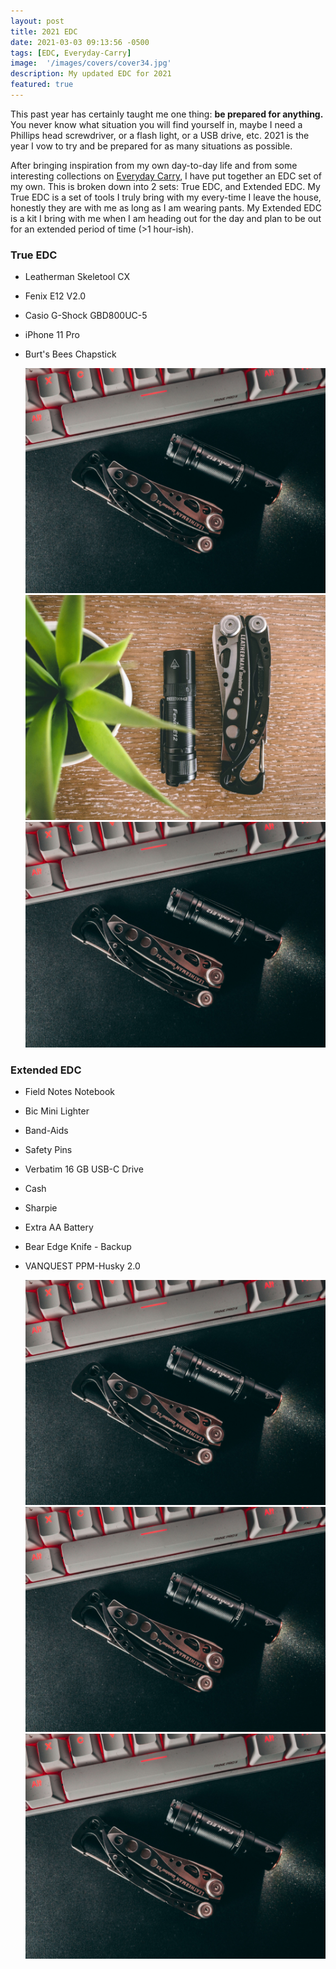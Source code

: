 ```yaml
---
layout: post
title: 2021 EDC
date: 2021-03-03 09:13:56 -0500
tags: [EDC, Everyday-Carry]
image:  '/images/covers/cover34.jpg'
description: My updated EDC for 2021
featured: true
---
```


This past year has certainly taught me one thing: **be prepared for anything.** You never know what situation
you will find yourself in, maybe I need a Phillips head screwdriver, or a flash light, or a USB drive,
etc. 2021 is the year I vow to try and be prepared for as many situations as possible.

After bringing inspiration from my own day-to-day life and from some interesting collections on [Everyday Carry](https://everydaycarry.com), I have
put together an EDC set of my own. This is broken down into 2 sets: True EDC, and Extended EDC. My True EDC is a set of tools
I truly bring with my every-time I leave the house, honestly they are with me as long as I am wearing pants. My Extended EDC is a kit I bring with me
when I am heading out for the day and plan to be out for an extended period of time (>1 hour-ish). 

### True EDC

* Leatherman Skeletool CX
* Fenix E12 V2.0
* Casio G-Shock GBD800UC-5
* iPhone 11 Pro
* Burt's Bees Chapstick

  <div class="gallery-box">
    <div class="gallery">
      <img src="/images/covers/cover33.jpg">
      <img src="/images/covers/cover34.jpg">
      <img src="/images/covers/cover33.jpg">
    </div>
  </div>

### Extended EDC

* Field Notes Notebook
* Bic Mini Lighter
* Band-Aids
* Safety Pins
* Verbatim 16 GB USB-C Drive
* Cash
* Sharpie
* Extra AA Battery
* Bear Edge Knife - Backup
* VANQUEST PPM-Husky 2.0

  <div class="gallery-box">
    <div class="gallery">
      <img src="/images/covers/cover33.jpg">
      <img src="/images/covers/cover33.jpg">
      <img src="/images/covers/cover33.jpg">
    </div>
  </div>